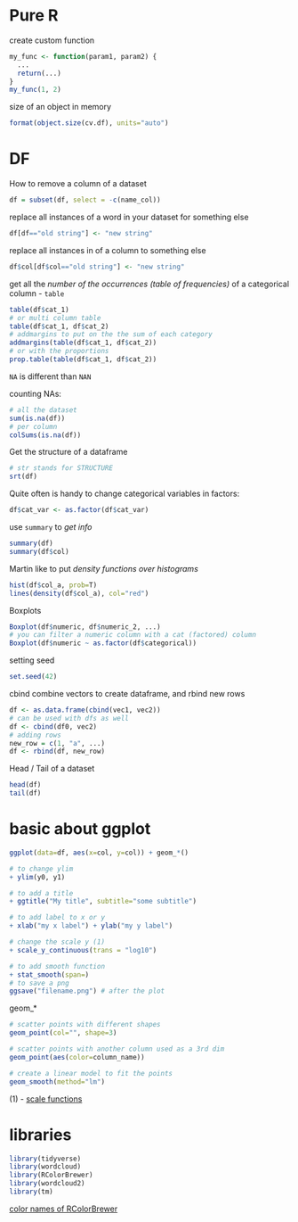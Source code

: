 # Pure R
create custom function
```R
my_func <- function(param1, param2) {
  ...
  return(...)
}
my_func(1, 2)
```

size of an object in memory
```R
format(object.size(cv.df), units="auto")
```


# DF
How to remove a column of a dataset
```R
df = subset(df, select = -c(name_col))
```

replace all instances of a word in your dataset for something else
```R
df[df=="old string"] <- "new string"
```

replace all instances in of a column to something else
```R
df$col[df$col=="old string"] <- "new string"
```

get all the *number of the occurrences (table of frequencies)* of a categorical column - `table`
```R
table(df$cat_1)
# or multi column table
table(df$cat_1, df$cat_2)
# addmargins to put on the the sum of each category
addmargins(table(df$cat_1, df$cat_2))
# or with the proportions
prop.table(table(df$cat_1, df$cat_2))

```

`NA` is different than `NAN`

counting NAs:
```R
# all the dataset
sum(is.na(df))
# per column
colSums(is.na(df))
```

Get the structure of a dataframe
```R
# str stands for STRUCTURE
srt(df)
```

Quite often is handy to change categorical variables in factors:
```R
df$cat_var <- as.factor(df$cat_var)
```

use `summary` to *get info*
```R
summary(df)
summary(df$col)
```

Martin like to put *density functions over histograms*
```R
hist(df$col_a, prob=T)
lines(density(df$col_a), col="red")
```

Boxplots
```R
Boxplot(df$numeric, df$numeric_2, ...)
# you can filter a numeric column with a cat (factored) column
Boxplot(df$numeric ~ as.factor(df$categorical))
```

setting seed
```R
set.seed(42)
```

cbind combine vectors to create dataframe, and rbind new rows
```R
df <- as.data.frame(cbind(vec1, vec2))
# can be used with dfs as well
df <- cbind(df0, vec2)
# adding rows
new_row = c(1, "a", ...)
df <- rbind(df, new_row)
```

Head / Tail of a dataset
```R
head(df)
tail(df)
```

# basic about ggplot

```R
ggplot(data=df, aes(x=col, y=col)) + geom_*()

# to change ylim
+ ylim(y0, y1)

# to add a title
+ ggtitle("My title", subtitle="some subtitle")

# to add label to x or y
+ xlab("my x label") + ylab("my y label")

# change the scale y (1)
+ scale_y_continuous(trans = "log10")

# to add smooth function
+ stat_smooth(span=)
# to save a png
ggsave("filename.png") # after the plot
```

geom_*
```R
# scatter points with different shapes
geom_point(col="", shape=3)

# scatter points with another column used as a 3rd dim
geom_point(aes(color=column_name))

# create a linear model to fit the points
geom_smooth(method="lm") 
```

(1) - [scale functions](https://bookdown.dongzhuoer.com/hadley/ggplot2-book/scale-transformation)


# libraries
```R
library(tidyverse)
library(wordcloud)
library(RColorBrewer)
library(wordcloud2)
library(tm)
```

[color names of RColorBrewer](https://r-graph-gallery.com/42-colors-names.html)
